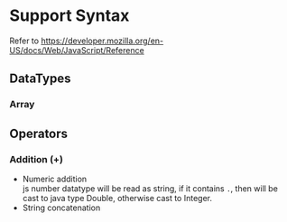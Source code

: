 # Support Syntax
Refer to https://developer.mozilla.org/en-US/docs/Web/JavaScript/Reference
## DataTypes
### Array

## Operators
### Addition (+)
* Numeric addition     
  js number datatype will be read as string, if it contains `.`, then will be cast to java type Double, otherwise cast to Integer.
* String concatenation